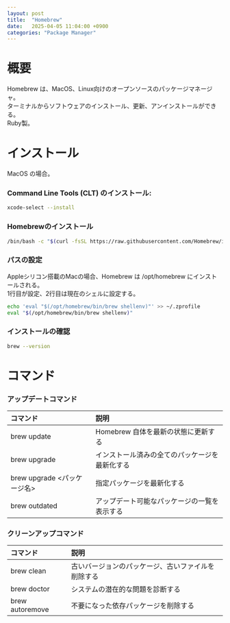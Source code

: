 ```yaml
---
layout: post
title:  "Homebrew"
date:   2025-04-05 11:04:00 +0900
categories: "Package Manager"
---
```

# 概要

Homebrew は、MacOS、Linux向けのオープンソースのパッケージマネージャ。 <br>
ターミナルからソフトウェアのインストール、更新、アンインストールができる。<br>
Ruby製。

# インストール

MacOS の場合。

### Command Line Tools (CLT) のインストール:

```bash
xcode-select --install
```

### Homebrewのインストール

```bash
/bin/bash -c "$(curl -fsSL https://raw.githubusercontent.com/Homebrew/install/HEAD/install.sh)"
```

### パスの設定

Appleシリコン搭載のMacの場合、Homebrew は /opt/homebrew にインストールされる。<br>
1行目が設定、2行目は現在のシェルに設定する。

```bash
echo 'eval "$(/opt/homebrew/bin/brew shellenv)"' >> ~/.zprofile
eval "$(/opt/homebrew/bin/brew shellenv)"
```

### インストールの確認

```bash
brew --version
```

# コマンド

### アップデートコマンド

| コマンド | 説明 |
| :--- | :--- |
| brew update | Homebrew 自体を最新の状態に更新する |
| brew upgrade | インストール済みの全てのパッケージを最新化する |
| brew upgrade <パッケージ名> | 指定パッケージを最新化する |
| brew outdated | アップデート可能なパッケージの一覧を表示する | 


### クリーンアップコマンド

| コマンド | 説明 |
| :--- | :--- |
| brew clean | 古いバージョンのパッケージ、古いファイルを削除する |
| brew doctor | システムの潜在的な問題を診断する |
| brew autoremove | 不要になった依存パッケージを削除する |
